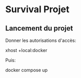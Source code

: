 # Survival Projet

## Lancement du projet

Donner les autorisations d'accès:

xhost +local:docker

Puis:

docker compose up 